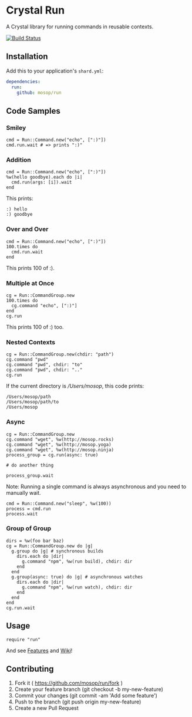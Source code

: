 # Crystal Run

A Crystal library for running commands in reusable contexts.

[![Build Status](https://travis-ci.org/mosop/run.svg?branch=master)](https://travis-ci.org/mosop/run)

## Installation

Add this to your application's `shard.yml`:

```yaml
dependencies:
  run:
    github: mosop/run
```

## Code Samples

### Smiley

```crystal
cmd = Run::Command.new("echo", [":)"])
cmd.run.wait # => prints ":)"
```

### Addition

```crystal
cmd = Run::Command.new("echo", [":)"])
%w(hello goodbye).each do |i|
  cmd.run(args: [i]).wait
end
```

This prints:

```
:) hello
:) goodbye
```

### Over and Over

```crystal
cmd = Run::Command.new("echo", [":)"])
100.times do
  cmd.run.wait
end
```

This prints 100 of :).

### Multiple at Once

```crystal
cg = Run::CommandGroup.new
100.times do
  cg.command "echo", [":)"]
end
cg.run
```

This prints 100 of :) too.

### Nested Contexts

```crystal
cg = Run::CommandGroup.new(chdir: "path")
cg.command "pwd"
cg.command "pwd", chdir: "to"
cg.command "pwd", chdir: ".."
cg.run
```

If the current directory is */Users/mosop*, this code prints:

```
/Users/mosop/path
/Users/mosop/path/to
/Users/mosop
```

### Async

```crystal
cg = Run::CommandGroup.new
cg.command "wget", %w(http://mosop.rocks)
cg.command "wget", %w(http://mosop.yoga)
cg.command "wget", %w(http://mosop.ninja)
process_group = cg.run(async: true)

# do another thing

process_group.wait
```

Note: Running a single command is always asynchronous and you need to manually wait.

```crystal
cmd = Run::Command.new("sleep", %w(100))
process = cmd.run
process.wait
```

### Group of Group

```crystal
dirs = %w(foo bar baz)
cg = Run::CommandGroup.new do |g|
  g.group do |g| # synchronous builds
    dirs.each do |dir|
      g.command "npm", %w(run build), chdir: dir
    end
  end
  g.group(async: true) do |g| # asynchronous watches
    dirs.each do |dir|
      g.command "npm", %w(run watch), chdir: dir
    end
  end
end
cg.run.wait
```

## Usage

```crystal
require "run"
```

And see [Features](#features) and [Wiki](https://github.com/mosop/run/wiki)!

## Contributing

1. Fork it ( https://github.com/mosop/run/fork )
2. Create your feature branch (git checkout -b my-new-feature)
3. Commit your changes (git commit -am 'Add some feature')
4. Push to the branch (git push origin my-new-feature)
5. Create a new Pull Request
